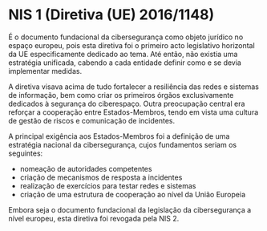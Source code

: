 # NIS 1 (Diretiva (UE) 2016/1148)
É o documento fundacional da cibersegurança como objeto jurídico no espaço europeu, pois esta diretiva foi o primeiro acto legislativo horizontal da UE especificamente dedicado ao tema. Até então, não existia uma estratégia unificada, cabendo a cada entidade definir como e se devia implementar medidas. 

A diretiva visava acima de tudo fortalecer a resiliência das redes e sistemas de informação, bem como criar os primeiros órgãos exclusivamente dedicados à segurança do ciberespaço. Outra preocupação central era reforçar a cooperação entre Estados-Membros, tendo em vista uma cultura de gestão de riscos e comunicação de incidentes.

A principal exigência aos Estados-Membros foi a definição de uma estratégia nacional da cibersegurança, cujos fundamentos seriam os seguintes:
- nomeação de autoridades competentes
- criação de mecanismos de resposta a incidentes
- realização de exercícios para testar redes e sistemas
- criação de uma estrutura de cooperação ao nível da União Europeia

Embora seja o documento fundacional da legislação da cibersegurança a nível europeu, esta diretiva foi revogada pela NIS 2.